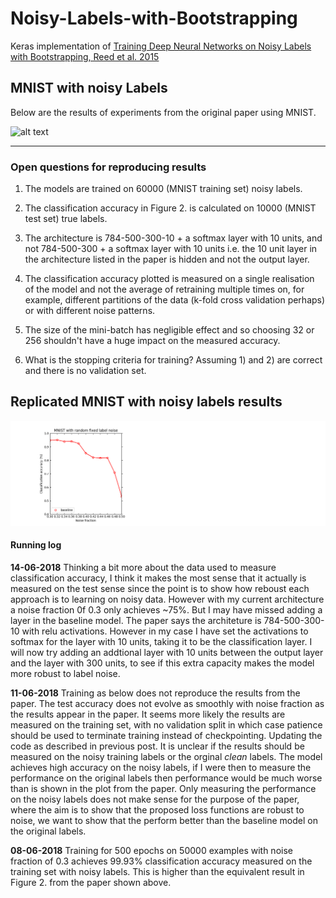 # Noisy-Labels-with-Bootstrapping
Keras implementation of [Training Deep Neural Networks on Noisy Labels with Bootstrapping, Reed et al. 2015](https://arxiv.org/pdf/1412.6596.pdf)

## MNIST with noisy Labels
Below are the results of experiments from the original paper using MNIST.

![alt text](https://github.com/dwright04/Noisy-Labels-with-Bootstrapping/blob/master/Reed_et_al_figure_2.png)

---

### Open questions for reproducing results
1) The models are trained on 60000 (MNIST training set) noisy labels.

2) The classification accuracy in Figure 2. is calculated on 10000 (MNIST test set) true labels. 

3) The architecture is 784-500-300-10 + a softmax layer with 10 units, and not 784-500-300 + a softmax layer with 10 units i.e. the 10 unit layer in the architecture listed in the paper is hidden and not the output layer.

4) The classification accuracy plotted is measured on a single realisation of the model and not the average of retraining multiple times on, for example, different partitions of the data (k-fold cross validation perhaps) or with different noise patterns. 

5) The size of the mini-batch has negligible effect and so choosing 32 or 256 shouldn't have a huge impact on the measured accuracy.

6) What is the stopping criteria for training? Assuming 1) and 2) are correct and there is no validation set.

## Replicated MNIST with noisy labels results
![alt text](https://github.com/dwright04/Noisy-Labels-with-Bootstrapping/blob/master/replicated_results.png)


#### Running log
**14-06-2018** Thinking a bit more about the data used to measure classification accuracy, I think it makes the most sense that it actually is measured on the test sense since the point is to show how reboust each approach is to learning on noisy data.  However with my current architecture a noise fraction 0f 0.3 only achieves ~75%.  But I may have missed adding a layer in the baseline model.  The paper says the architeture is 784-500-300-10 with relu activations.  However in my case I have set the activations to softmax for the layer with 10 units, taking it to be the classification layer.  I will now try adding an addtional layer with 10 units between the output layer and the layer with 300 units, to see if this extra capacity makes the model more robust to label noise.

**11-06-2018** Training as below does not reproduce the results from the paper.  The test accuracy does not evolve as smoothly with noise fraction as the results appear in the paper.  It seems more likely the results are measured on the training set, with no validation split in which case patience should be used to terminate training instead of checkpointing.  Updating the code as described in previous post.  It is unclear if the results should be measured on the noisy training labels or the orginal *clean* labels. The model achieves high accuracy on the noisy labels, if I were then to measure the performance on the original labels then performance would be much worse than is shown in the plot from the paper.  Only measuring the performance on the noisy labels does not make sense for the purpose of the paper, where the aim is to show that the proposed loss functions are robust to noise, we want to show that the perform better than the baseline model on the original labels.

**08-06-2018** Training for 500 epochs on 50000 examples with noise fraction of 0.3 achieves 99.93% classification accuracy measured on the training set with noisy labels.  This is higher than the equivalent result in Figure 2. from the paper shown above.
